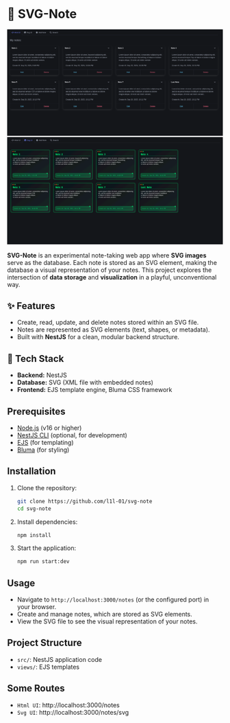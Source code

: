 # 📝 SVG-Note

![Project Screenshot](./htmlui.png)
![Project Screenshot](./svgui.png)

**SVG-Note** is an experimental note-taking web app where **SVG images** serve as the database. Each note is stored as an SVG element, making the database a visual representation of your notes. This project explores the intersection of **data storage** and **visualization** in a playful, unconventional way.

## ✨ Features
- Create, read, update, and delete notes stored within an SVG file.
- Notes are represented as SVG elements (text, shapes, or metadata).
- Built with **NestJS** for a clean, modular backend structure.

## 🚀 Tech Stack
- **Backend:** NestJS
- **Database:** SVG (XML file with embedded notes)
- **Frontend:** EJS template engine, Bluma CSS framework

## Prerequisites
- [Node.js](https://nodejs.org/) (v16 or higher)
- [NestJS CLI](https://docs.nestjs.com/cli/overview) (optional, for development)
- [EJS](https://ejs.co/) (for templating)
- [Bluma](https://bulma.io/) (for styling)

## Installation
1. Clone the repository:
   ```bash
   git clone https://github.com/l1l-01/svg-note
   cd svg-note
   ```

2. Install dependencies:
   ```bash
   npm install
   ```

3. Start the application:
   ```bash
   npm run start:dev
   ```

## Usage
- Navigate to `http://localhost:3000/notes` (or the configured port) in your browser.
- Create and manage notes, which are stored as SVG elements.
- View the SVG file to see the visual representation of your notes.

## Project Structure
- `src/`: NestJS application code
- `views/`: EJS templates

## Some Routes
- `Html UI`: http://localhost:3000/notes
- `Svg UI`: http://localhost:3000/notes/svg
